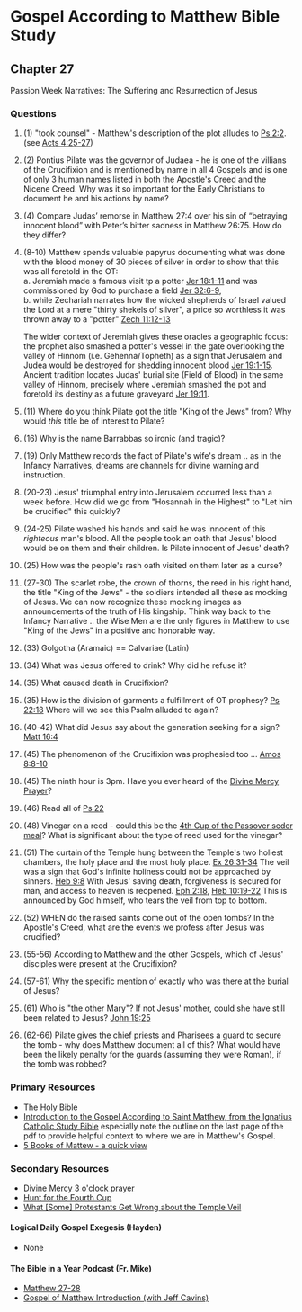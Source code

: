 # Gospel According to Matthew Bible Study

## Chapter 27

Passion Week Narratives: The Suffering and Resurrection of Jesus

### Questions
1. (1) "took counsel" - Matthew's description of the plot alludes to [Ps 2:2](https://www.biblegateway.com/passage/?search=Ps%202%3A2&version=RSVCE). (see [Acts 4:25-27](https://www.biblegateway.com/passage/?search=Acts%204%3A25-27&version=RSVCE))
2. (2) Pontius Pilate was the governor of Judaea - he is one of the villians of the Crucifixion and is mentioned by name in all 4 Gospels and is one of only 3 human names listed in both the Apostle's Creed and the Nicene Creed. Why was it so important for the Early Christians to document he and his actions by name?
3. (4) Compare Judas’ remorse in Matthew 27:4 over his sin of “betraying innocent blood” with Peter’s bitter sadness in Matthew 26:75. How do they differ?
4. (8-10) Matthew spends valuable papyrus documenting what was done with the blood money of 30 pieces of silver in order to show that this was all foretold in the OT:  
    a. Jeremiah made a famous visit tp a potter [Jer 18:1-11](https://www.biblegateway.com/passage/?search=Jer%2018%3A1-11&version=RSVCE) and was commissioned by God to purchase a field [Jer 32:6-9](https://www.biblegateway.com/passage/?search=Jer%2032%3A6-9&version=RSVCE),  
    b. while Zechariah narrates how the wicked shepherds of Israel valued the Lord at a mere "thirty shekels of silver", a price so worthless it was thrown away to a "potter" [Zech 11:12-13](https://www.biblegateway.com/passage/?search=Zech%2011%3A12-13&version=RSVCE)  
    
    The wider context of Jeremiah gives these oracles a geographic focus: the prophet also smashed a potter's vessel in the gate overlooking the valley of Hinnom (i.e. Gehenna/Topheth) as a sign that Jerusalem and Judea would be destroyed for shedding innocent blood [Jer 19:1-15](https://www.biblegateway.com/passage/?search=Jer%2019%3A1-15&version=RSVCE). Ancient tradition locates Judas' burial site (Field of Blood) in the same valley of Hinnom, precisely where Jeremiah smashed the pot and foretold its destiny as a future graveyard [Jer 19:11](https://www.biblegateway.com/passage/?search=Jer%2019%3A11&version=RSVCE).
5. (11) Where do you think Pilate got the title "King of the Jews" from? Why would *this* title be of interest to Pilate?
6. (16) Why is the name Barrabbas so ironic (and tragic)?
7. (19) Only Matthew records the fact of Pilate's wife's dream .. as in the Infancy Narratives, dreams are channels for divine warning and instruction.
8. (20-23) Jesus' triumphal entry into Jerusalem occurred less than a week before. How did we go from "Hosannah in the Highest" to "Let him be crucified" this quickly?
9. (24-25) Pilate washed his hands and said he was innocent of this *righteous* man's blood. All the people took an oath that Jesus' blood would be on them and their children. Is Pilate innocent of Jesus' death?
10. (25) How was the people's rash oath visited on them later as a curse?
11. (27-30) The scarlet robe, the crown of thorns, the reed in his right hand, the title "King of the Jews" - the soldiers intended all these as mocking of Jesus. We can now recognize these mocking images as announcements of the truth of His kingship. Think way back to the Infancy Narrative .. the Wise Men are the only figures in Matthew to use "King of the Jews" in a positive and honorable way.
12. (33) Golgotha (Aramaic) == Calvariae (Latin)
13. (34) What was Jesus offered to drink? Why did he refuse it?
14. (35) What caused death in Crucifixion? 
15. (35) How is the division of garments a fulfillment of OT prophesy? [Ps 22:18](https://www.biblegateway.com/passage/?search=Ps%2022%3A18&version=RSVCE) Where will we see this Psalm alluded to again?
16. (40-42) What did Jesus say about the generation seeking for a sign? [Matt 16:4](https://www.biblegateway.com/passage/?search=Matt%2016%3A4&version=RSVCE)
17. (45) The phenomenon of the Crucifixion was prophesied too ... [Amos 8:8-10](https://www.biblegateway.com/passage/?search=Amos%208%3A8-10&version=RSVCE)
18. (45) The ninth hour is 3pm. Have you ever heard of the [Divine Mercy Prayer](https://divinemercy.life/divine-mercy-3-oclock-prayer/)?  
19. (46) Read all of [Ps 22](https://www.biblegateway.com/passage/?search=Ps%2022&version=RSVCE)
20. (48) Vinegar on a reed - could this be the [4th Cup of the Passover seder meal](https://www.catholic.com/magazine/print-edition/hunt-for-the-fourth-cup)? What is significant about the type of reed used for the vinegar?
21. (51) The curtain of the Temple hung between the Temple's two holiest chambers, the holy place and the most holy place. [Ex 26:31-34](https://www.biblegateway.com/passage/?search=Ex%2026%3A31-34&version=RSVCE) The veil was a sign that God's infinite holiness could not be approached by sinners. [Heb 9:8](https://www.biblegateway.com/passage/?search=Heb%209%3A8&version=RSVCE) With Jesus' saving death, forgiveness is secured for man, and access to heaven is reopened. [Eph 2:18](https://www.biblegateway.com/passage/?search=Eph%202%3A18&version=RSVCE), [Heb 10:19-22](https://www.biblegateway.com/passage/?search=Heb%2010%3A19-22&version=RSVCE)  This is announced by God himself, who tears the veil from top to bottom. 
22. (52) WHEN do the raised saints come out of the open tombs? In the Apostle's Creed, what are the events we profess after Jesus was crucified?
23. (55-56) According to Matthew and the other Gospels, which of Jesus' disciples were present at the Crucifixion? 
24. (57-61) Why the specific mention of exactly who was there at the burial of Jesus?
25. (61) Who is "the other Mary"? If not Jesus' mother, could she have still been related to Jesus? [John 19:25](https://www.biblegateway.com/passage/?search=John%2019%3A25&version=RSVCE)
26. (62-66) Pilate gives the chief priests and Pharisees a guard to secure the tomb - why does Matthew document all of this? What would have been the likely penalty for the guards (assuming they were Roman), if the tomb was robbed?

### Primary Resources
* The Holy Bible
* [Introduction to the Gospel According to Saint Matthew, from the Ignatius Catholic Study Bible](https://drive.google.com/file/d/1IbrAF5TRJj90vyF3-0E3qVN-1Fx6pDYB/view?usp=drive_link)
  especially note the outline on the last page of the pdf to provide helpful context to where we are in Matthew's
  Gospel.
* [5 Books of Mattew - a quick view](https://drive.google.com/file/d/1ZLQ7OxPDoCfhrEc0dyJTNqB-KYKo5Ot5/view?usp=sharing)

### Secondary Resources
* [Divine Mercy 3 o'clock prayer](https://divinemercy.life/divine-mercy-3-oclock-prayer/)
* [Hunt for the Fourth Cup](https://www.catholic.com/magazine/print-edition/hunt-for-the-fourth-cup)
* [What [Some] Protestants Get Wrong about the Temple Veil](https://www.catholic.com/audio/sp/what-protestants-get-wrong-about-the-temple-veil)


#### Logical Daily Gospel Exegesis (Hayden)
* None


#### The Bible in a Year Podcast (Fr. Mike)

* [Matthew 27-28](https://open.spotify.com/episode/1UU2zn96QzgQEWH9HnM9C3?si=Av7bi_XuQLmjPWmpF_bysg)
* [Gospel of Matthew Introduction (with Jeff Cavins)](https://open.spotify.com/episode/4oKy0KCxtQWmdO6THASsGC)
